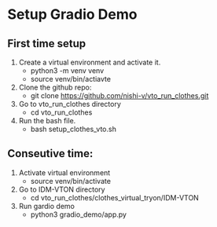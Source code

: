 # Setup Gradio Demo

## First time setup
1. Create a virtual environment and activate it.
   - python3 -m venv venv
   - source venv/bin/actiavte
2. Clone the github repo:
   - git clone https://github.com/nishi-v/vto_run_clothes.git
3. Go to vto_run_clothes directory
   - cd vto_run_clothes
4. Run the bash file.
   - bash setup_clothes_vto.sh

## Conseutive time:
1. Activate virtual environment
   - source venv/bin/activate
2. Go to IDM-VTON directory
   - cd vto_run_clothes/clothes_virtual_tryon/IDM-VTON
3. Run gardio demo
   - python3 gradio_demo/app.py
  
